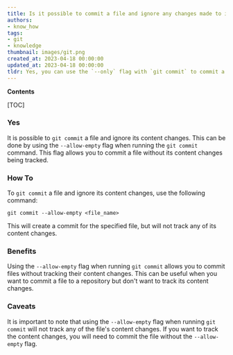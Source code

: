 ```yaml
---
title: Is it possible to commit a file and ignore any changes made to its contents?
authors:
- know_how
tags:
- git
- knowledge
thumbnail: images/git.png
created_at: 2023-04-18 00:00:00
updated_at: 2023-04-18 00:00:00
tldr: Yes, you can use the `--only` flag with `git commit` to commit a file without its content changes.
---
```


**Contents**

[TOC]

### Yes

It is possible to `git commit` a file and ignore its content changes. This can be done by using the `--allow-empty` flag when running the `git commit` command. This flag allows you to commit a file without its content changes being tracked. 

### How To

To `git commit` a file and ignore its content changes, use the following command:

```git
git commit --allow-empty <file_name>
```

This will create a commit for the specified file, but will not track any of its content changes.

### Benefits

Using the `--allow-empty` flag when running `git commit` allows you to commit files without tracking their content changes. This can be useful when you want to commit a file to a repository but don't want to track its content changes.

### Caveats

It is important to note that using the `--allow-empty` flag when running `git commit` will not track any of the file's content changes. If you want to track the content changes, you will need to commit the file without the `--allow-empty` flag.
